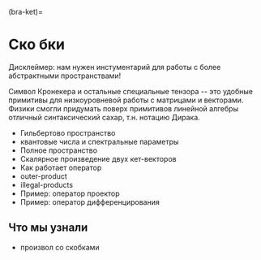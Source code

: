 (bra-ket)=
# Ско бки

Дисклеймер: нам нужен инстументарий для работы с более абстрактными пространствами!

Символ Кронекера и остальные специальные тензора -- это удобные примитивы для низкоуровневой работы с матрицами и векторами.
Физики смогли придумать поверх примитивов линейной алгебры отличный синтаксический сахар, т.н. нотацию Дирака.

- Гильбертово пространство
- квантовые числа и спектральные параметры
- Полное пространство
- Скалярное произведение двух кет-векторов
- Как работает оператор
- outer-product
- illegal-products
- Пример: оператор проектор
- Пример: оператор дифференцирования


## Что мы узнали

- произвол со скобками
